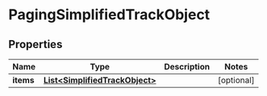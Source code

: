 # PagingSimplifiedTrackObject

## Properties
Name | Type | Description | Notes
------------ | ------------- | ------------- | -------------
**items** | [**List&lt;SimplifiedTrackObject&gt;**](SimplifiedTrackObject.md) |  |  [optional]
